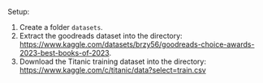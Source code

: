 Setup:

1. Create a folder `datasets`.
2. Extract the goodreads dataset into the directory: https://www.kaggle.com/datasets/brzy56/goodreads-choice-awards-2023-best-books-of-2023.
3. Download the Titanic training dataset into the directory: https://www.kaggle.com/c/titanic/data?select=train.csv
